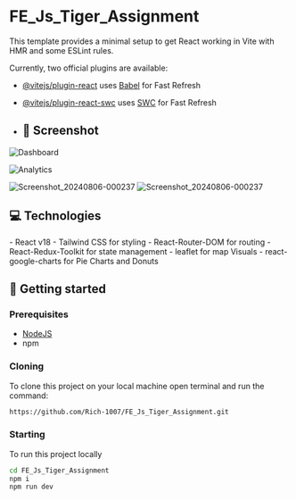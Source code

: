 # FE_Js_Tiger_Assignment

This template provides a minimal setup to get React working in Vite with HMR and some ESLint rules.

Currently, two official plugins are available:

- [@vitejs/plugin-react](https://github.com/vitejs/vite-plugin-react/blob/main/packages/plugin-react/README.md) uses [Babel](https://babeljs.io/) for Fast Refresh
- [@vitejs/plugin-react-swc](https://github.com/vitejs/vite-plugin-react-swc) uses [SWC](https://swc.rs/) for Fast Refresh

- <h2 id="layout">🎨 Screenshot</h2>
![Dashboard](https://github.com/user-attachments/assets/34c9d41c-3c18-4f68-b67d-8259e2ed16b1)


![Analytics](https://github.com/user-attachments/assets/6487b302-a13b-49f0-b401-4fff1e2cde5b)

![Screenshot_20240806-000237](https://github.com/user-attachments/assets/5e357e12-09df-491e-b0d5-1a51442bbff9)    ![Screenshot_20240806-000237](https://github.com/user-attachments/assets/f7a49bb9-7c97-448e-b90e-74d6a0bd1d35)


 
<h2 id="technologies">💻 Technologies</h2>
- React v18
- Tailwind CSS for styling
- React-Router-DOM for routing
- React-Redux-Toolkit for state management
- leaflet for map Visuals
- react-google-charts for Pie Charts and Donuts
   
<h2 id="started">🚀 Getting started</h2>



 
<h3>Prerequisites</h3>

- [NodeJS](https://github.com/)
- npm
 
<h3>Cloning</h3>

To clone this project on your local machine open terminal and run the command:

```bash
https://github.com/Rich-1007/FE_Js_Tiger_Assignment.git
```
 
<h3>Starting</h3>

To run this project locally

```bash
cd FE_Js_Tiger_Assignment
npm i
npm run dev
```
 
